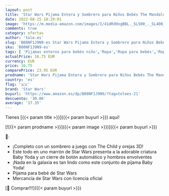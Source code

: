 ```yaml
---
layout: post
title: 'Star Wars Pijama Entera y Sombrero para Niños Bebés The Mandalorian Baby Yoda Multicolor 3-6 Meses'
date: 2022-08-25 18:29:01
image: 'https://m.media-amazon.com/images/I/41dRd9ngBBL._SL500_._SL400_.jpg'
comments: true
category: ofertas
author: 'tole.es'
slug: 'B08NF1J9N9-es Star Wars Pijama Entera y Sombrero para Niños Bebés The...'
sku: 'B08NF1J9N9-es'
tags: [ 'Pijamas enteros para bebés niño','Ropa','Ropa para bebés','Ropa para bebés niño','Ropa para dormir y batas para bebés niño','bebés','star wars','🇪🇸', ]
actualPrice: 16.75 EUR
currency: EUR
price: 16.75
comparePrice: 23.95 EUR
prodname: 'Star Wars Pijama Entera y Sombrero para Niños Bebés The Mandalorian Baby Yoda Multicolor 3-6 Meses'
country: 'es'
flag: '🇪🇸'
brand: 'Star Wars'
buyurl: 'https://www.amazon.es/dp/B08NF1J9N9/?tag=tolees-21'
descuento: '30.06'
average: '17.35'
---
```


Tienes [{{< param title >}}]({{< param buyurl >}}) aqui!

[![{{< param prodname >}}]({{< param image >}})]({{< param buyurl >}})

🔎:

- ¡Completo con un sombrero a juego con The Child y orejas 3D!
- Este todo en uno marrón de Star Wars presenta a la adorable criatura Baby Yoda y un cierre de botón automático y hombros envolventes
- ¡Nada en la galaxia es tan lindo como este conjunto de pijama Baby Yoda!
- Pijama para bebé de Star Wars
- Mercancía de Star Wars con licencia oficial

[🛒 Comprar!!!]({{< param buyurl >}})
